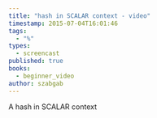 ```yaml
---
title: "hash in SCALAR context - video"
timestamp: 2015-07-04T16:01:46
tags:
  - "%"
types:
  - screencast
published: true
books:
  - beginner_video
author: szabgab
---
```



A hash in SCALAR context


<slidecast file="beginner-perl/hash-in-scalar-context" youtube="Rlqh_vygzEU" />
